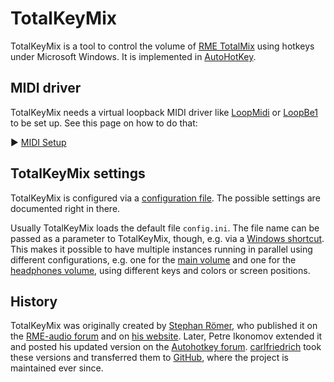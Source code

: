 # TotalKeyMix

TotalKeyMix is a tool to control the volume of [RME TotalMix][1] using hotkeys
under Microsoft Windows. It is implemented in [AutoHotKey][2].

[1]: https://www.rme-audio.de/de_totalmix-fx.html
[2]: https://www.autohotkey.com


## MIDI driver

TotalKeyMix needs a virtual loopback MIDI driver like [LoopMidi][1] or
[LoopBe1][2] to be set up. See this page on how to do that:

► [MIDI Setup][3]

[1]: https://www.tobias-erichsen.de/software/loopmidi.html
[2]: https://nerds.de/en/loopbe1.html
[3]: docs/midi_setup.md


## TotalKeyMix settings

TotalKeyMix is configured via a [configuration file][5]. The possible settings
are documented right in there.

Usually TotalKeyMix loads the default file `config.ini`. The file name can be
passed as a parameter to TotalKeyMix, though, e.g. via a [Windows shortcut][12].
This makes it possible to have multiple instances running in parallel using
different configurations, e.g. one for the [main volume][13] and one for the
[headphones volume][14], using different keys and colors or screen positions.

[5]: config.ini
[12]: https://www.digitalcitizen.life/shortcut-arguments-parameters-windows/
[13]: https://github.com/carlfriedrich/TotalKeyMix/blob/myconfig/config_main.ini
[14]: https://github.com/carlfriedrich/TotalKeyMix/blob/myconfig/config_headphones.ini


## History

TotalKeyMix was originally created by [Stephan Römer][6], who published it on
the [RME-audio forum][7] and on [his website][8]. Later, Petre Ikonomov extended
it and posted his updated version on the [Autohotkey forum][9].
[carlfriedrich][10] took these versions and transferred them to [GitHub][11],
where the project is maintained ever since.

[6]:  https://github.com/StephanRoemer
[7]:  https://www.forum.rme-audio.de/viewtopic.php?id=8343
[8]:  http://web.archive.org/web/20160508150718/http://www.stephanroemer.net/stuff/totalkeymix/totalkeymix.html
[9]:  https://www.autohotkey.com/boards/viewtopic.php?f=6&t=42686
[10]: https://github.com/carlfriedrich
[11]: https://github.com/carlfriedrich/TotalKeyMix
